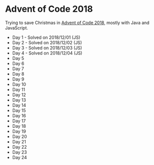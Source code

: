 # Advent of Code 2018
Trying to save Christmas in [Advent of Code 2018](https://adventofcode.com/2018), mostly with Java and JavaScript.

* Day 1 - Solved on 2018/12/01 (JS)
* Day 2 - Solved on 2018/12/02 (JS)
* Day 3 - Solved on 2018/12/03 (JS)
* Day 4 - Solved on 2018/12/04 (JS)
* Day 5
* Day 6
* Day 7
* Day 8
* Day 9
* Day 10
* Day 11
* Day 12
* Day 13
* Day 14
* Day 15
* Day 16
* Day 17
* Day 18
* Day 19
* Day 20
* Day 21
* Day 22
* Day 23
* Day 24
